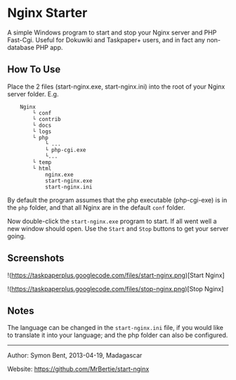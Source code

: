 ﻿Nginx Starter
======

A simple Windows program to start and stop your Nginx server and PHP Fast-Cgi.  Useful for Dokuwiki and Taskpaper+ users, and in fact any non-database PHP app.

How To Use
------
Place the 2 files (start-nginx.exe, start-nginx.ini) into the root of your Nginx server folder.  E.g.

```
    Nginx
        └ conf
        └ contrib
        └ docs
        └ logs
        └ php
            └ ...
            └ php-cgi.exe
            └...
        └ temp
        └ html
            nginx.exe
            start-nginx.exe
            start-nginx.ini
```
      
By default the program assumes that the php executable (php-cgi-exe) is in the `php` folder, and that all Nginx are in the default `conf` folder.

Now double-click the `start-nginx.exe` program to start.  If all went well a new window should open.  Use the `Start` and `Stop` buttons to get your server going.

Screenshots
------

!(https://taskpaperplus.googlecode.com/files/start-nginx.png)[Start Nginx]

!(https://taskpaperplus.googlecode.com/files/stop-nginx.png)[Stop Nginx]

Notes
----
The language can be changed in the `start-nginx.ini` file, if you would like to translate it into your language; and the php folder can also be configured.

------

Author: Symon Bent, 2013-04-19, Madagascar

Website: https://github.com/MrBertie/start-nginx